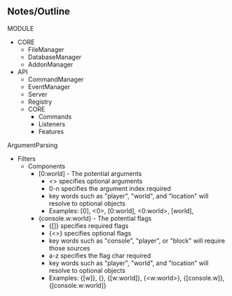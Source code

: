Notes/Outline
--------

MODULE
  - CORE
    - FileManager
    - DatabaseManager
    - AddonManager
  - API
    - CommandManager
    - EventManager
    - Server
    - Registry
    - CORE
      - Commands
      - Listeners
      - Features

ArgumentParsing
- Filters
  - Components
    - [0:world] - The potential arguments
      - <> specifies optional arguments
      - 0-n specifies the argument index required
      - key words such as "player", "world", and "location" will resolve to optional objects
      - Examples: [0], <0>, [0:world], <0:world>, [world], <world>
    - {console.w:world} - The potential flags
      - {[]} specifies required flags
      - {<>} specifies optional flags
      - key words such as "console", "player", or "block" will require those sources
      - a-z specifies the flag char required
      - key words such as "player", "world", and "location" will resolve to optional objects
      - Examples: {[w]}, {<w>}, {[w:world]}, {<w:world>}, {[console.w]}, {[console.w:world]}